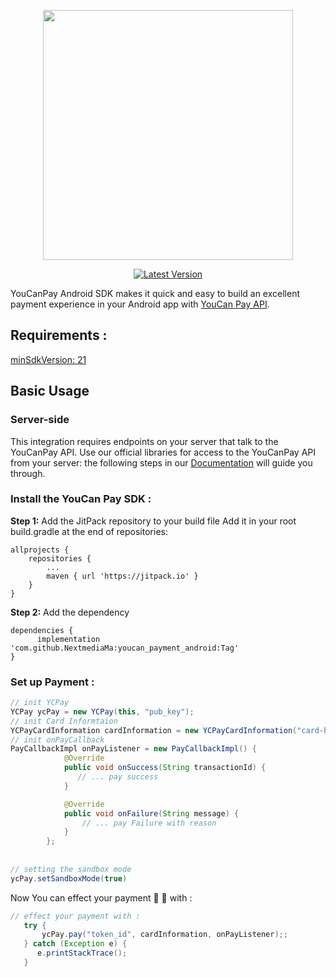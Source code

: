 <p align="center"><a href="https://pay.youcan.shop" target="_blank"><img src="https://pay.youcan.shop/images/ycpay-logo.svg" width="400"></a></p>
  
<p align="center">
<a href="https://pay.youcan.shop"><img src="https://jitpack.io/v/NextmediaMa/youcan_payment_android.svg" alt="Latest Version""></a>
</p>
  
YouCanPay Android SDK makes it quick and easy to build an excellent payment experience in your Android app with [YouCan Pay API](https://pay.youcan.shop/docs).

  
## Requirements :

[minSdkVersion: 21](https://developer.android.com/studio/releases/platforms#5.0)

## Basic Usage

###  Server-side

This integration requires endpoints on your server that talk to the YouCanPay API. Use our official libraries for access to the YouCanPay API from your server:  the following steps in our [Documentation](https://pay.youcan.shop/docs) will guide you through.



### Install the YouCan Pay SDK :
<b>Step 1:</b> Add the JitPack repository to your build file
Add it in your root build.gradle at the end of repositories:

```gradel
allprojects {
	repositories {
		...
		maven { url 'https://jitpack.io' }
	}
}
```
<b>Step 2:</b> Add the dependency
```gradel
dependencies {
	  implementation 'com.github.NextmediaMa:youcan_payment_android:Tag'
}

 ```
 ### Set up Payment :
 
```java
// init YCPay
YCPay ycPay = new YCPay(this, "pub_key");
// init Card Informtaion
YCPayCardInformation cardInformation = new YCPayCardInformation("card-holder-name", "1234123412341234", "12/34", "123");
// init onPayCallback
PayCallbackImpl onPayListener = new PayCallbackImpl() {
            @Override
            public void onSuccess(String transactionId) {
               // ... pay success 
            }

            @Override
            public void onFailure(String message) {
                // ... pay Failure with reason 
            }
        };
        
        
// setting the sandbox mode
ycPay.setSandboxMode(true)
```
Now You can effect your payment 💸 💸 with :

```java
// effect your payment with :
   try {
       ycPay.pay("token_id", cardInformation, onPayListener);;
   } catch (Exception e) {
      e.printStackTrace();
   }
```
